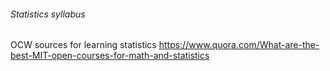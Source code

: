 ###### Statistics syllabus
OCW sources for learning statistics
https://www.quora.com/What-are-the-best-MIT-open-courses-for-math-and-statistics


